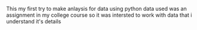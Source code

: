This my first try to make anlaysis for data using python
data used was an assignment in my college course so it was intersted to work with data that i understand it's details
